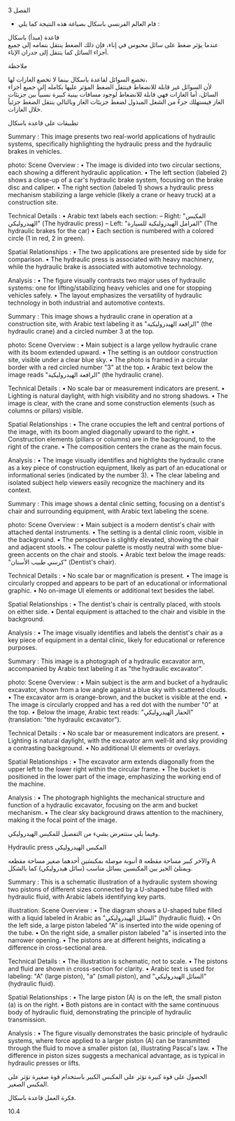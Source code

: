 3
الفصل <!-- text, from page 0 (l=0.852,t=0.033,r=0.925,b=0.074), with ID 72379349-a9fb-4fd8-abad-149516a467ed -->

* قام العالم الفرنسي باسكال بصياغة هذه النتيجة كما يلي : <!-- text, from page 0 (l=0.462,t=0.087,r=0.931,b=0.113), with ID 43a7bb47-12fb-4c71-b427-2233409b7b03 -->

قاعدة (مبدأ) باسكال  
عندما يؤثر ضغط على سائل محبوس في إناء، فإن ذلك الضغط ينتقل بتمامه إلى جميع أجزاء السائل كما ينتقل إلى جدران الإناء. <!-- text, from page 0 (l=0.071,t=0.118,r=0.928,b=0.194), with ID 75eb6fc7-2e51-4f9e-85a3-b7dc43adb626 -->

ملاحظة

تخضع السوائل لقاعدة باسكال بينما لا تخضع الغازات لها،  
لأن السوائل غير قابلة للانضغاط فينتقل الضغط المؤثر عليها بكامله إلى جميع أجزاء السائل، أما الغازات فهي قابلة للانضغاط لوجود مسافات بينية كبيرة نسبياً بين جزيئات الغاز فيستهلك جزءٌ من الشغل المبذول لضغط جزيئات الغاز وبالتالي ينتقل الضغط جزئياً خلال الغازات. <!-- text, from page 0 (l=0.071,t=0.208,r=0.940,b=0.345), with ID 1b584814-b97a-4eb8-81d0-0723ed720394 -->

تطبيقات على قاعدة باسكال <!-- text, from page 0 (l=0.616,t=0.360,r=0.930,b=0.400), with ID d6c74a1f-854b-48cf-86ea-cd491d9b80c1 -->

Summary : This image presents two real-world applications of hydraulic systems, specifically highlighting the hydraulic press and the hydraulic brakes in vehicles.

photo:
Scene Overview :
  • The image is divided into two circular sections, each showing a different hydraulic application.
  • The left section (labeled 2) shows a close-up of a car's hydraulic brake system, focusing on the brake disc and caliper.
  • The right section (labeled 1) shows a hydraulic press mechanism stabilizing a large vehicle (likely a crane or heavy truck) at a construction site.

Technical Details :
  • Arabic text labels each section: 
      – Right: "المكبس الهيدروليكي" (The hydraulic press)
      – Left: "الفرامل الهيدروليكية للسيارة" (The hydraulic brakes for the car)
  • Each section is numbered with a colored circle (1 in red, 2 in green).

Spatial Relationships :
  • The two applications are presented side by side for comparison.
  • The hydraulic press is associated with heavy machinery, while the hydraulic brake is associated with automotive technology.

Analysis :
  • The figure visually contrasts two major uses of hydraulic systems: one for lifting/stabilizing heavy vehicles and one for stopping vehicles safely.
  • The layout emphasizes the versatility of hydraulic technology in both industrial and automotive contexts. <!-- figure, from page 0 (l=0.579,t=0.406,r=0.921,b=0.585), with ID a5c27b59-7ae5-461c-91f2-8179a25f20ee -->

Summary : This image shows a hydraulic crane in operation at a construction site, with Arabic text labeling it as "الرافعة الهيدروليكية" (the hydraulic crane) and a circled number 3 at the top.

photo:
Scene Overview :
  • Main subject is a large yellow hydraulic crane with its boom extended upward.
  • The setting is an outdoor construction site, visible under a clear blue sky.
  • The photo is framed in a circular border with a red circled number "3" at the top.
  • Arabic text below the image reads "الرافعة الهيدروليكية" (the hydraulic crane).

Technical Details :
  • No scale bar or measurement indicators are present.
  • Lighting is natural daylight, with high visibility and no strong shadows.
  • The image is clear, with the crane and some construction elements (such as columns or pillars) visible.

Spatial Relationships :
  • The crane occupies the left and central portions of the image, with its boom angled diagonally upward to the right.
  • Construction elements (pillars or columns) are in the background, to the right of the crane.
  • The composition centers the crane as the main focus.

Analysis :
  • The image visually identifies and highlights the hydraulic crane as a key piece of construction equipment, likely as part of an educational or informational series (indicated by the number 3).
  • The clear labeling and isolated subject help viewers easily recognize the machinery and its context. <!-- figure, from page 0 (l=0.410,t=0.409,r=0.588,b=0.579), with ID f6b6818c-8adc-4866-a7b1-7891500682fb -->

Summary : This image shows a dental clinic setting, focusing on a dentist's chair and surrounding equipment, with Arabic text labeling the scene.

photo:
Scene Overview :
  • Main subject is a modern dentist's chair with attached dental instruments.
  • The setting is a dental clinic room, visible in the background.
  • The perspective is slightly elevated, showing the chair and adjacent stools.
  • The colour palette is mostly neutral with some blue-green accents on the chair and stools.
  • Arabic text below the image reads: "كرسي طبيب الأسنان" (Dentist's chair).

Technical Details :
  • No scale bar or magnification is present.
  • The image is circularly cropped and appears to be part of an educational or informational graphic.
  • No on-image UI elements or additional text besides the label.

Spatial Relationships :
  • The dentist's chair is centrally placed, with stools on either side.
  • Dental equipment is attached to the chair and visible in the background.

Analysis :
  • The image visually identifies and labels the dentist's chair as a key piece of equipment in a dental clinic, likely for educational or reference purposes. <!-- figure, from page 0 (l=0.247,t=0.406,r=0.414,b=0.584), with ID 1ce0382d-8ad7-43f2-ac21-be282685afe0 -->

Summary : This image is a photograph of a hydraulic excavator arm, accompanied by Arabic text labeling it as "the hydraulic excavator".

photo:
Scene Overview :
  • Main subject is the arm and bucket of a hydraulic excavator, shown from a low angle against a blue sky with scattered clouds.
  • The excavator arm is orange-brown, and the bucket is visible at the end.
  • The image is circularly cropped and has a red dot with the number "0" at the top.
  • Below the image, Arabic text reads: "الحفار الهيدروليكي" (translation: "the hydraulic excavator").

Technical Details :
  • No scale bar or measurement indicators are present.
  • Lighting is natural daylight, with the excavator arm well-lit and sky providing a contrasting background.
  • No additional UI elements or overlays.

Spatial Relationships :
  • The excavator arm extends diagonally from the upper left to the lower right within the circular frame.
  • The bucket is positioned in the lower part of the image, emphasizing the working end of the machine.

Analysis :
  • The photograph highlights the mechanical structure and function of a hydraulic excavator, focusing on the arm and bucket mechanism.
  • The clear sky background draws attention to the machinery, making it the focal point of the image. <!-- figure, from page 0 (l=0.071,t=0.408,r=0.253,b=0.581), with ID 4a03c02e-c3c2-4dd4-bb2f-0ee22ac0ef2b -->

وفيما يلي ستتعرض بشيء من التفصيل للمكبس الهيدروليكي. <!-- text, from page 0 (l=0.438,t=0.595,r=0.931,b=0.625), with ID ff169012-4600-4880-ad76-eb31b0b855f2 -->

Hydraulic press المكبس الهيدروليكي <!-- text, from page 0 (l=0.513,t=0.635,r=0.931,b=0.670), with ID 2a8c4934-c2ef-4dd8-bdb8-570c2f82962e -->

أنبوبة موصلة بمكبسَين أحدهما صغير مساحة مقطعه a والآخر كبير مساحة مقطعه A ويمتلئ الحيز بين المكبسين بسائل مناسب (سائل هيدروليكي) كما بالشكل. <!-- text, from page 0 (l=0.405,t=0.676,r=0.949,b=0.781), with ID efdbc4f0-089d-4765-8de0-f4cb7e0526cb -->

Summary : This is a schematic illustration of a hydraulic system showing two pistons of different sizes connected by a U-shaped tube filled with hydraulic fluid, with Arabic labels identifying key parts.

illustration:
Scene Overview :
  • The diagram shows a U-shaped tube filled with a liquid labeled in Arabic as "السائل الهيدروليكي" (hydraulic fluid).
  • On the left side, a large piston labeled "A" is inserted into the wide opening of the tube.
  • On the right side, a smaller piston labeled "a" is inserted into the narrower opening.
  • The pistons are at different heights, indicating a difference in cross-sectional area.

Technical Details :
  • The illustration is schematic, not to scale.
  • The pistons and fluid are shown in cross-section for clarity.
  • Arabic text is used for labeling: "A" (large piston), "a" (small piston), and "السائل الهيدروليكي" (hydraulic fluid).

Spatial Relationships :
  • The large piston (A) is on the left, the small piston (a) is on the right.
  • Both pistons are in contact with the same continuous body of hydraulic fluid, demonstrating the principle of hydraulic transmission.

Analysis :
  • The figure visually demonstrates the basic principle of hydraulic systems, where force applied to a larger piston (A) can be transmitted through the fluid to move a smaller piston (a), illustrating Pascal's law.
  • The difference in piston sizes suggests a mechanical advantage, as is typical in hydraulic presses or lifts. <!-- figure, from page 0 (l=0.075,t=0.659,r=0.344,b=0.773), with ID a9cbde63-c8db-48c8-ab1d-2e80f8bd9de6 -->

الحصول على قوة كبيرة تؤثر على المكبس الكبير باستخدام قوة صغيرة تؤثر على المكبس الصغير. <!-- text, from page 0 (l=0.135,t=0.785,r=0.952,b=0.842), with ID e34e5619-c511-45de-a42a-922e4ff91783 -->

فكرة العمل
قاعدة باسكال. <!-- text, from page 0 (l=0.752,t=0.854,r=0.947,b=0.896), with ID 43b95ee2-4923-4c35-a9dc-e89dcd7340c0 -->

$10.4$ <!-- marginalia, from page 0 (l=0.869,t=0.921,r=0.923,b=0.950), with ID e640e4d6-6c8a-4a95-a6e2-753bb64cfec3 -->